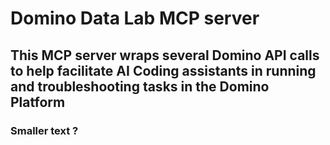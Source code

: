 # Domino Data Lab MCP server
## This MCP server wraps several Domino API calls to help facilitate AI Coding assistants in running and troubleshooting tasks in the Domino Platform
### Smaller text ?